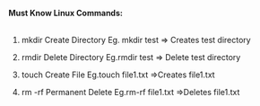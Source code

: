 <b>Must Know Linux Commands:</b><br>
<br>

1.    mkdir  Create Directory               Eg. mkdir test => Creates test directory<br>

2.    rmdir    Delete Directory             Eg.rmdir test => Delete test directory<br>

3.   touch     Create File                  Eg.touch file1.txt =>Creates file1.txt<br>

4.   rm -rf   Permanent Delete              Eg.rm-rf file1.txt =>Deletes file1.txt <br>

